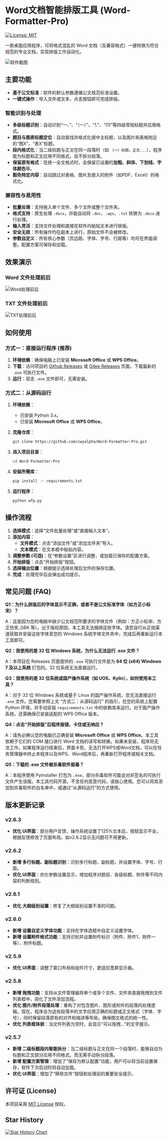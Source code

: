 # Word文档智能排版工具 (Word-Formatter-Pro)

[![License: MIT](https://img.shields.io/badge/License-MIT-yellow.svg)](https://opensource.org/licenses/MIT)

一款桌面应用程序，可将格式混乱的 Word 文档（及兼容格式）一键转换为符合规范的专业文档，实现排版工作自动化。

![软件截图](https://raw.githubusercontent.com/cwyalpha/Word-Formatter-Pro/main/screenshot.png)

## 主要功能

*   **基于公文标准**：软件的默认参数遵循公文规范标准设置。
*   **一键式操作**：导入文件或文本，点击按钮即可完成排版。

### 智能识别与处理

*   **多级标题识别**：自动识别“一、”、“（一）”、“1.”、“(1)”等四级常规标题并应用格式。
*   **题目与图表标题定位**：自动查找并格式化居中主标题，以及图片和表格附近的“图X”、“表X”标题。
*   **段内格式化**：当二级标题与正文在同一段落时（如 `（一）标题。正文...`），程序能为标题和正文应用不同格式，且不拆分段落。
*   **保留原有格式**：在统一全文格式时，会保留已设置的**加粗、斜体、下划线、字体颜色**等。
*   **豁免特定内容**：自动跳过对表格、图片及嵌入的附件（如PDF、Excel）的格式化。

### 兼容性与易用性

*   **批量处理**：支持拖入单个文件、多个文件或整个文件夹。
*   **格式支持**：原生处理 `.docx`，并能自动将 `.doc`、`.wps`、`.txt` 转换为 `.docx` 进行处理。
*   **输入灵活**：支持文件处理和直接在软件内粘贴文本进行排版。
*   **安全无损**：所有操作均在副本上进行，原始文件不会被修改。
*   **参数自定义**：所有核心参数（页边距、字体、字号、行距等）均可在界面调整。配置方案可保存和加载。

## 效果演示

### Word 文件处理前后

![Word处理前后](https://raw.githubusercontent.com/cwyalpha/Word-Formatter-Pro/main/demo_word_before_after.png)

### TXT 文件处理前后

![TXT处理前后](https://raw.githubusercontent.com/cwyalpha/Word-Formatter-Pro/main/demo_txt_before_after.png)

## 如何使用

### 方式一：直接运行程序 (推荐)

1.  **环境依赖**：确保电脑上已安装 **Microsoft Office** 或 **WPS Office**。
2.  **下载**：访问项目的 [Github Releases](https://github.com/cwyalpha/Word-Formatter-Pro/releases) 或 [Gitee Releases](https://gitee.com/cwyalpha/Word-Formatter-Pro/releases) 页面，下载最新的 `.exe` 可执行文件。
3.  **运行**：双击 `.exe` 文件即可，无需安装。

### 方式二：从源码运行

1.  **环境依赖**：
    *   已安装 Python 3.x。
    *   已安装 **Microsoft Office** 或 **WPS Office**。

2.  **克隆仓库**：
    ```bash
    git clone https://github.com/cwyalpha/Word-Formatter-Pro.git
    ```

3.  **进入项目目录**：
    ```bash
    cd Word-Formatter-Pro
    ```

4.  **安装所需库**：
    ```bash
    pip install -r requirements.txt
    ```

5.  **运行程序**：
    ```bash
    python wfp.py 
    ```

## 操作流程

1.  **选择模式**：选择“文件批量处理”或“直接输入文本”。
2.  **添加内容**：
    *   **文件模式**：点击“添加文件”或“添加文件夹”导入。
    *   **文本模式**：在文本框中粘贴内容。
3.  **调整参数 (可选)**：在“参数设置”区进行调整，或加载已保存的配置方案。
4.  **开始排版**：点击“开始排版”按钮。
5.  **选择输出位置**：根据提示选择处理后文件的保存位置。
6.  **完成**：处理完毕后会弹出成功提示。

## 常见问题 (FAQ)

**Q1：为什么排版后的字体显示不正确，或者不是公文标准字体（如方正小标宋）？**

A：这是因为您的电脑中缺少公文规范所要求的字体文件（例如：方正小标宋、方正仿宋_GBK 等）。出于版权原因，本工具无法捆绑这些字体。请您自行从正规渠道获取并安装这些字体至您的 Windows 系统字体文件夹中，完成后再重新运行本工具即可。

**Q2：我使用的是 32 位 Windows 系统，为什么无法运行 .exe 文件？**

A：本项目在 Releases 页面提供的 `.exe` 可执行文件是为 **64 位 (x64) Windows 7 及以上系统** 打包的。32 位系统无法直接运行。

**Q3：我使用的是 32 位系统或国产操作系统（如 UOS、Kylin），如何使用本工具？**

A：对于 32 位 Windows 系统或基于 Linux 的国产操作系统，您无法直接运行 `.exe` 文件。您需要参照上文 “方式二：从源码运行” 的指引，在您的系统上配置 Python 环境，并手动安装 `requirements.txt` 中的依赖库来运行。对于国产操作系统，还需确保已安装适配的 WPS Office 版本。

**Q4：点击“开始排版”后程序报错、卡住或无响应？**

A：请务必确认您的电脑已正确安装 **Microsoft Office** 或 **WPS Office**。本工具依赖于它们的 COM 接口进行 Word 文档的读写和转换。如果未安装，程序将无法工作。如果程序运行结束后，界面卡死、无法打开WPS或Word文档，可以在任务管理器中终止本程序以及WPS、Word程序后，再重新打开程序或相关文档。

**Q5：下载的 .exe 文件被杀毒软件报毒？**

A：本程序使用 PyInstaller 打包为 `.exe`，部分杀毒软件可能会对非签名的可执行文件产生误报。本工具代码开源，不含任何恶意代码，请放心使用。您可以将其添加到杀毒软件的白名单中，或通过“从源码运行”的方式使用。


## 版本更新记录

### v2.6.3

*   **优化 UI界面**：部分用户反馈，操作系统设置了125%文本后，按钮显示不全，根据反馈修改了页面布局。如v2.6.2显示无问题可不用更新。

### v2.6.2

*   **新增 多行标题、副标题识别**：识别多行标题、副标题，并设置字体、字号、行距。
*   **优化 UI界面**：优化参数设置显示，增加程序对题目、各级标题、附件等不同内容的判断规则。

### v2.6.1

*   **优化 大纲级别设置**：修复了大纲级别设置不准的问题。

### v2.6.0

*   **新增 设置自定义字体功能**：支持在字体选框中自定义设置字体。
*   **新增 设置附件格式功能**：支持识别并设置附件标识（附件、附件1、附件一等）、附件标题。

### v2.5.9

*   **优化 UI界面**：调整了窗口布局和组件尺寸，更适应宽屏显示器。

### v2.5.8

*   **新增 拖拽功能**：支持从文件管理器将单个或多个文件、文件夹直接拖拽到文件列表框中，简化了文件添加流程。
*   **优化 图片/附件段落处理**：重构了对包含图片、图形或附件的段落的处理逻辑。现在，程序会为这些段落中的文字应用正确的标题或正文格式（字体、字号），同时保留段落原有的对齐和缩进等布局，确保图文格式的统一性。
*   **优化 列表框体验**：当文件列表为空时，会显示“可以拖拽...”的文字提示。

### v2.5.7

*   **新增 二级标题段内智能拆分**：当二级标题与正文在同一个段落时，能够自动为标题和正文部分应用不同格式，而无需手动拆分段落。
*   **新增 配置方案管理**：增加了“保存为默认配置”功能，用户可以将当前设置保存，软件下次启动时将自动加载。
*   **优化 UI界面**：增加了“移除文件”按钮和处理前的重要安全提示。


## 许可证 (License)

本项目采用 [MIT License](LICENSE) 授权。

## Star History

[![Star History Chart](https://api.star-history.com/svg?repos=cwyalpha/Word-Formatter-Pro&type=date&legend=top-left)](https://www.star-history.com/#cwyalpha/Word-Formatter-Pro&type=date&legend=top-left)









